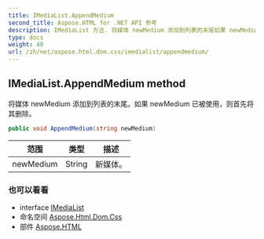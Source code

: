 ```yaml
---
title: IMediaList.AppendMedium
second_title: Aspose.HTML for .NET API 参考
description: IMediaList 方法. 将媒体 newMedium 添加到列表的末尾如果 newMedium 已被使用则首先将其删除
type: docs
weight: 40
url: /zh/net/aspose.html.dom.css/imedialist/appendmedium/
---
```

## IMediaList.AppendMedium method

将媒体 newMedium 添加到列表的末尾。如果 newMedium 已被使用，则首先将其删除。

```csharp
public void AppendMedium(string newMedium)
```

| 范围 | 类型 | 描述 |
| --- | --- | --- |
| newMedium | String | 新媒体。 |

### 也可以看看

* interface [IMediaList](../)
* 命名空间 [Aspose.Html.Dom.Css](../../imedialist/)
* 部件 [Aspose.HTML](../../../)


